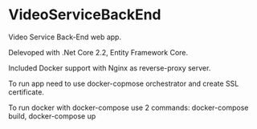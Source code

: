 # VideoServiceBackEnd
Video Service Back-End web app.

Delevoped with  .Net Core 2.2, Entity Framework Core.

Included Docker support with Nginx as reverse-proxy server.

To run app need to use docker-copmose orchestrator and create SSL certificate.

To run docker with docker-compose use 2 commands: docker-compose build, docker-compose up
